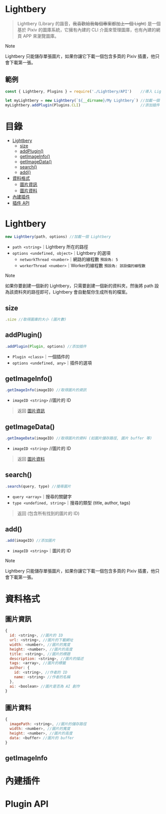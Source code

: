 # Lightbery
> Lightbery (Library 的諧音，~~我喜歡給我每個專案都加上一個 Light~~) 是一個基於 Pixiv 的圖庫系統，它擁有內建的 CLI 介面來管理圖庫，也有內建的網頁 APP 來瀏覽圖庫。

> [!NOTE]
> Lightbery 只能儲存單張圖片，如果你讓它下載一個包含多頁的 Pixiv 插畫，他只會下載第一張。

## 範例
```js
const { Lightbery, Plugins } = require('./Lightbery/API')    //導入 Lightbery 與 Plugins

let myLightbery = new Lightbery(`${__dirname}/My Lightbery`) //加載一個 Lightbery
myLightbery.addPlugin(Plugins.CLI)                           //添加插件 CLI (命令行介面)
```

# 目錄
* [Lightbery](#lightbery)
  * [size](#size)
  * [addPlugin()](#addplugin)
  * [getImageInfo()](#getimageinfo)
  * [getImageData()](#getimagedata)
  * [search()](#search)
  * [add()](#add)
* [資料格式](#資料格式)
  * [圖片資訊](#圖片資訊)
  * [圖片資料](#圖片資料)
* [內建插件](#內建插件)
* [插件 API]()

# Lightbery
```js
new Lightbery(path, options) //加載一個 Lightbery
```
* `path <string>`｜Lightbery 所在的路徑
* `options <undefined, object>`｜Lightbery 的選項
  * `networkThread <number>`｜網路的線程數 `預設為: 5`
  * `workerThread <number>`｜Worker的線程數 `預設為: 該設備的線程數`
  
> [!NOTE]
> 如果你要創建一個新的 Lightbery，只需要創建一個新的資料夾，然後將 path 設為該資料夾的路徑即可，Lightbery 會自動幫你生成所有的檔案。

## size
```js
.size //取得圖庫的大小 (圖片數)
```

## addPlugin()
```js
.addPlugin(Plugin, options) //添加插件        
```
* `Plugin <class>`｜一個插件的 <class>
* `options <undefined, any>`｜插件的選項

## getImageInfo()
```js
.getImageInfo(imageID) //取得圖片的資訊
```
* `imageID <string>` //圖片的 ID

> 返回 [圖片資訊](#圖片資訊)

## getImageData()
```js
.getImageData(imageID) //取得圖片的資料 (如圖片儲存路徑, 圖片 buffer 等)
```
* `imageID <string>` //圖片的 ID

> 返回 [圖片資料](#圖片資料)

## search()
```js
.search(query, type) //搜尋圖片
```
* `query <array>`｜搜尋的關鍵字
* `type <undefined, string>`｜搜尋的類型 (title, author, tags)

> 返回 <array> (包含所有找到的圖片的 ID)

## add()
```js
.add(imageID) //添加圖片
```
* `imageID <string>`｜圖片的 ID

> [!NOTE]
> Lightbery 只能儲存單張圖片，如果你讓它下載一個包含多頁的 Pixiv 插畫，他只會下載第一張。

# 資料格式

## 圖片資訊
```js
{
  id: <string>, //圖片的 ID
  url: <string>, //圖片的下載網址
  width: <number>, //圖片的寬度
  height: <number>, //圖片的高度
  title: <string>, //圖片的標題
  description: <string>, //圖片的描述
  tags: <array>, //圖片的標籤
  author: {
    id: <string>, //作者的 ID
    name: <string> //作者的名稱
  },
  ai: <boolean> //圖片是否為 AI 創作
}
```

## 圖片資料
```js
{
  imagePath: <string>, //圖片的儲存路徑
  width: <number>, //圖片的寬度
  height: <number>, //圖片的高度
  data: <buffer> //圖片的 buffer
}
```

## 

## getImageInfo

# 內建插件

# Plugin API

